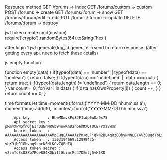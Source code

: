 Resource method
GET     /forums              ->  index
GET     /forums/custom       ->  custom
POST    /forums              ->  create
GET     /forums/:forum       ->  show
GET     /forums/:forum/edit  ->  edit
PUT     /forums/:forum       ->  update
DELETE  /forums/:forum       ->  destroy


jwt token create cmd(custom)
require('crypto').randomBytes(64).toString('hex')


after login 
1.jwt generate,log_id generate ->send to return response. (after getting every api, need to fetch these details)


js empty function

function empty(data)
{
  if(typeof(data) == 'number' || typeof(data) == 'boolean')
  { 
    return false; 
  }
  if(typeof(data) == 'undefined' || data === null)
  {
    return true; 
  }
  if(typeof(data.length) != 'undefined')
  {
    return data.length == 0;
  }
  var count = 0;
  for(var i in data)
  {
    if(data.hasOwnProperty(i))
    {
      count ++;
    }
  }
  return count == 0;
}



time formats
        let time=moment().format('YYYY-MM-DD hh:mm:ss a');
        moment(time).add(30, 'minutes').format('YYYY-MM-DD hh:mm:ss a')


        Api key        : BLwMDmvsPq8JFIkdp0uOa9x75
        Api secret key : pRm4XFWGfnOjE1rQdNnMRGb94nwKnD2no6hMXQTOCBFrXzSWmn
        bearer token   : AAAAAAAAAAAAAAAAAAAAAMpCHgEAAAAAzPmsqLFjqk%2BL4qRzD8byNNNLBY4%3DuqdYbLshQD4FemOmlzF6nsh0VzWLxK5bHuW5SkWacOD6N86AZb
        Access token   : 1303194669312999425-ybX9jhQJGbvug9sncNSNLKOv7QRdIQ
        Access token secret : vSzmTsExO8Zo7RoeR84KQbiIfGLimrPd47DEmtj5vHtXD 